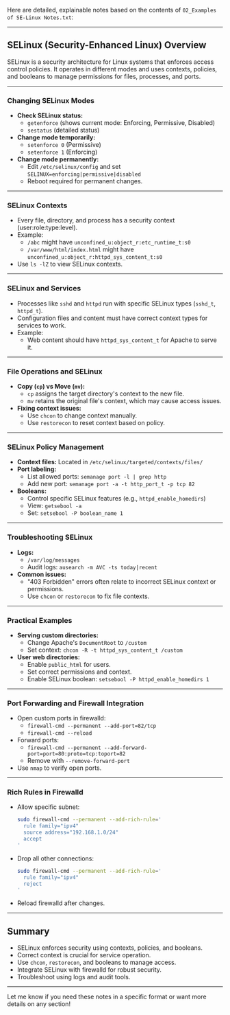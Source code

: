 Here are detailed, explainable notes based on the contents of `02_Examples of SE-Linux Notes.txt`:

---

## SELinux (Security-Enhanced Linux) Overview

SELinux is a security architecture for Linux systems that enforces access control policies. It operates in different modes and uses contexts, policies, and booleans to manage permissions for files, processes, and ports.

---

### Changing SELinux Modes

- **Check SELinux status:**  
  - `getenforce` (shows current mode: Enforcing, Permissive, Disabled)
  - `sestatus` (detailed status)
- **Change mode temporarily:**  
  - `setenforce 0` (Permissive)
  - `setenforce 1` (Enforcing)
- **Change mode permanently:**  
  - Edit `/etc/selinux/config` and set `SELINUX=enforcing|permissive|disabled`
  - Reboot required for permanent changes.

---

### SELinux Contexts

- Every file, directory, and process has a security context (user:role:type:level).
- Example:  
  - `/abc` might have `unconfined_u:object_r:etc_runtime_t:s0`
  - `/var/www/html/index.html` might have `unconfined_u:object_r:httpd_sys_content_t:s0`
- Use `ls -lZ` to view SELinux contexts.

---

### SELinux and Services

- Processes like `sshd` and `httpd` run with specific SELinux types (`sshd_t`, `httpd_t`).
- Configuration files and content must have correct context types for services to work.
- Example:  
  - Web content should have `httpd_sys_content_t` for Apache to serve it.

---

### File Operations and SELinux

- **Copy (`cp`) vs Move (`mv`):**
  - `cp` assigns the target directory's context to the new file.
  - `mv` retains the original file's context, which may cause access issues.
- **Fixing context issues:**
  - Use `chcon` to change context manually.
  - Use `restorecon` to reset context based on policy.

---

### SELinux Policy Management

- **Context files:** Located in `/etc/selinux/targeted/contexts/files/`
- **Port labeling:**  
  - List allowed ports: `semanage port -l | grep http`
  - Add new port: `semanage port -a -t http_port_t -p tcp 82`
- **Booleans:**  
  - Control specific SELinux features (e.g., `httpd_enable_homedirs`)
  - View: `getsebool -a`
  - Set: `setsebool -P boolean_name 1`

---

### Troubleshooting SELinux

- **Logs:**  
  - `/var/log/messages`
  - Audit logs: `ausearch -m AVC -ts today|recent`
- **Common issues:**  
  - "403 Forbidden" errors often relate to incorrect SELinux context or permissions.
  - Use `chcon` or `restorecon` to fix file contexts.

---

### Practical Examples

- **Serving custom directories:**  
  - Change Apache's `DocumentRoot` to `/custom`
  - Set context: `chcon -R -t httpd_sys_content_t /custom`
- **User web directories:**  
  - Enable `public_html` for users.
  - Set correct permissions and context.
  - Enable SELinux boolean: `setsebool -P httpd_enable_homedirs 1`

---

### Port Forwarding and Firewall Integration

- Open custom ports in firewalld:  
  - `firewall-cmd --permanent --add-port=82/tcp`
  - `firewall-cmd --reload`
- Forward ports:  
  - `firewall-cmd --permanent --add-forward-port=port=80:proto=tcp:toport=82`
  - Remove with `--remove-forward-port`
- Use `nmap` to verify open ports.

---

### Rich Rules in Firewalld

- Allow specific subnet:
  ```bash
  sudo firewall-cmd --permanent --add-rich-rule='
    rule family="ipv4"
    source address="192.168.1.0/24"
    accept
  '
  ```
- Drop all other connections:
  ```bash
  sudo firewall-cmd --permanent --add-rich-rule='
    rule family="ipv4"
    reject
  '
  ```
- Reload firewalld after changes.

---

## Summary

- SELinux enforces security using contexts, policies, and booleans.
- Correct context is crucial for service operation.
- Use `chcon`, `restorecon`, and booleans to manage access.
- Integrate SELinux with firewalld for robust security.
- Troubleshoot using logs and audit tools.

---

Let me know if you need these notes in a specific format or want more details on any section!